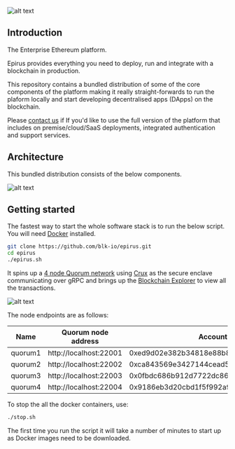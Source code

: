 ![alt text](https://raw.githubusercontent.com/blk-io/epirus/master/img/epirus.png "Epirus")

## Introduction

The Enterprise Ethereum platform.

Epirus provides everything you need to deploy, run and integrate with a blockchain in production.

This repository contains a bundled distribution of some of the core components of the platform 
making it really straight-forwards to run the plaform locally and start developing decentralised 
apps (DApps) on the blockchain.

Please [contact us](https://blk.io/index.html#contactus) if If you'd like to use the full version 
of the platform that includes on premise/cloud/SaaS deployments, integrated authentication and 
support services.

## Architecture

This bundled distribution consists of the below components.

![alt text](https://raw.githubusercontent.com/blk-io/epirus/master/img/architecture.png "Epirus Architecture")

## Getting started

The fastest way to start the whole software stack is to run the below script. You will need 
[Docker](https://www.docker.com/products/docker-desktop) installed.

```bash
git clone https://github.com/blk-io/epirus.git
cd epirus
./epirus.sh
```

It spins up a [4 node Quorum network](https://github.com/blk-io/crux/tree/master/docker/quorum-crux) using
[Crux](https://github.com/blk-io/crux) as the secure enclave communicating over gRPC and brings up the
[Blockchain Explorer](https://github.com/blk-io/blk-explorer-free) to view all the transactions.

![alt text](https://raw.githubusercontent.com/blk-io/blk-explorer-free/master/docs/source/ExplorerCaption.png "Blk-Explorer-Free")

The node endpoints are as follows:

| Name    | Quorum node address    | Account key                                | Private transaction node key                 |
| ------- | ---------------------- | ------------------------------------------ | -------------------------------------------- |
| quorum1 | http://localhost:22001 | 0xed9d02e382b34818e88b88a309c7fe71e65f419d | BULeR8JyUWhiuuCMU/HLA0Q5pzkYT+cHII3ZKBey3Bo= | 
| quorum2 | http://localhost:22002 | 0xca843569e3427144cead5e4d5999a3d0ccf92b8e | QfeDAys9MPDs2XHExtc84jKGHxZg/aj52DTh0vtA3Xc= |
| quorum3 | http://localhost:22003 | 0x0fbdc686b912d7722dc86510934589e0aaf3b55a | 1iTZde/ndBHvzhcl7V68x44Vx7pl8nwx9LqnM/AfJUg= |
| quorum4 | http://localhost:22004 | 0x9186eb3d20cbd1f5f992a950d808c4495153abd5 | oNspPPgszVUFw0qmGFfWwh1uxVUXgvBxleXORHj07g8= |

To stop the all the docker containers, use:

```bash
./stop.sh
```

The first time you run the script it will take a number of minutes to start up as Docker images 
need to be downloaded.
